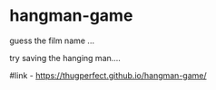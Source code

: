 # hangman-game

guess the film name ...

try saving the hanging man....

#link - https://thugperfect.github.io/hangman-game/
